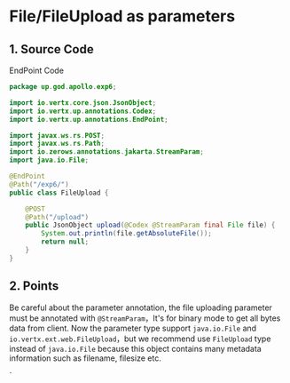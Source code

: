 # File/FileUpload as parameters

## 1. Source Code

EndPoint Code

```java
package up.god.apollo.exp6;

import io.vertx.core.json.JsonObject;
import io.vertx.up.annotations.Codex;
import io.vertx.up.annotations.EndPoint;

import javax.ws.rs.POST;
import javax.ws.rs.Path;
import io.zerows.annotations.jakarta.StreamParam;
import java.io.File;

@EndPoint
@Path("/exp6/")
public class FileUpload {

    @POST
    @Path("/upload")
    public JsonObject upload(@Codex @StreamParam final File file) {
        System.out.println(file.getAbsoluteFile());
        return null;
    }
}
```

## 2. Points

Be careful about the parameter annotation, the file uploading parameter must be annotated with `@StreamParam`，It's for
binary mode to get all bytes data from client. Now the parameter type support `java.io.File`
and `io.vertx.ext.web.FileUpload`，but we recommend use `FileUpload` type instead of `java.io.File` because this object
contains many metadata information such as filename, filesize etc.

 \`

